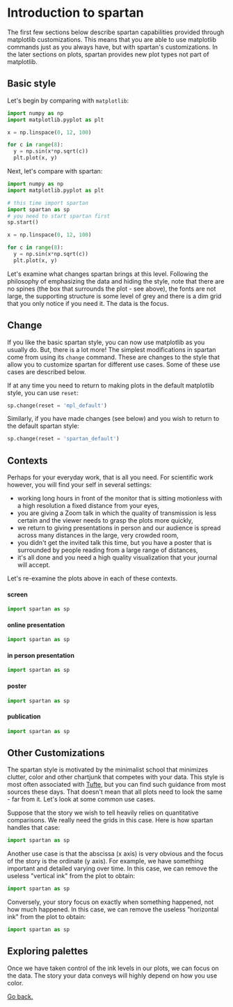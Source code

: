 
# Introduction to spartan


The first few sections below describe spartan capabilities provided through matplotlib customizations. This means that you are able to use matplotlib commands just as you always have, but with spartan's customizations. In the later sections on plots, spartan provides new plot types not part of matplotlib.


## Basic style

Let's begin by comparing with `matplotlib`:

```python
import numpy as np
import matplotlib.pyplot as plt

x = np.linspace(0, 12, 100)

for c in range(8):
  y = np.sin(x*np.sqrt(c))
  plt.plot(x, y)
```

Next, let's compare with spartan:

```python
import numpy as np
import matplotlib.pyplot as plt

# this time import spartan
import spartan as sp
# you need to start spartan first
sp.start()

x = np.linspace(0, 12, 100)

for c in range(8):
  y = np.sin(x*np.sqrt(c))
  plt.plot(x, y)
```
Let's examine what changes spartan brings at this level. Following the philosophy of emphasizing the data and hiding the style, note that there are no spines (the box that surrounds the plot - see above), the fonts are not large, the supporting structure is some level of grey and there is a dim grid that you only notice if you need it. The data is the focus.


## Change

If you like the basic spartan style, you can now use matplotlib as you usually do. But, there is a lot more! The simplest modifications in spartan come from using its `change` command. These are changes to the style that allow you to customize spartan for different use cases. Some of these use cases are described below.

If at any time you need to return to making plots in the default matplotlib style, you can use `reset`:
```python
sp.change(reset = 'mpl_default')
```
Similarly, if you have made changes (see below) and you wish to return to the default spartan style:
```python
sp.change(reset = 'spartan_default')
```


## Contexts

Perhaps for your everyday work, that is all you need. For scientific work however, you will find your self in several settings:

* working long hours in front of the monitor that is sitting motionless with a high resolution a fixed distance from your eyes,
* you are giving a Zoom talk in which the quality of transmission is less certain and the viewer needs to grasp the plots more quickly,
* we return to giving presentations in person and our audience is spread across many distances in the large, very crowded room,
* you didn't get the invited talk this time, but you have a poster that is surrounded by people reading from a large range of distances,
* it's all done and you need a high quality visualization that your journal will accept.

Let's re-examine the plots above in each of these contexts. 

#### screen
```python
import spartan as sp
```

#### online presentation
```python
import spartan as sp
```

#### in person presentation
```python
import spartan as sp
```

#### poster
```python
import spartan as sp
```

#### publication
```python
import spartan as sp
```






## Other Customizations

The spartan style is motivated by the minimalist school that minimizes clutter, color and other chartjunk that competes with your data. This style is most often associated with [Tufte](https://en.wikipedia.org/wiki/Edward_Tufte), but you can find such guidance from most sources these days. That doesn't mean that all plots need to look the same - far from it.  Let's look at some common use cases.

Suppose that the story we wish to tell heavily relies on quantitative comparisons. We really need the grids in this case. Here is how spartan handles that case:

```python
import spartan as sp
```

Another use case is that the abscissa (x axis) is very obvious and the focus of the story is the ordinate (y axis). For example, we have something important and detailed varying over time. In this case, we can remove the useless "vertical ink" from the plot to obtain:

```python
import spartan as sp
```

Conversely, your story focus on exactly when something happened, not how much happened. In this case, we can remove the useless "horizontal ink" from the plot to obtain:

```python
import spartan as sp
```


## Exploring palettes

Once we have taken control of the ink levels in our plots, we can focus on the data. The story your data conveys will highly depend on how you use color. 

[Go back.](index.md)


